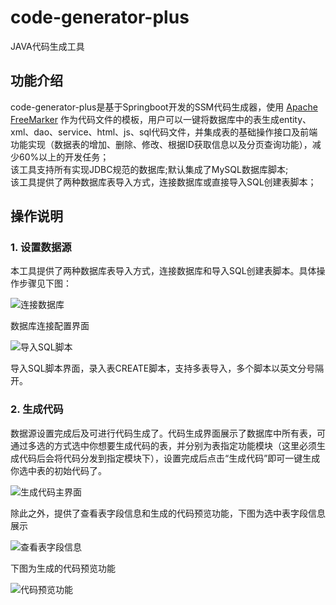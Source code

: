 # code-generator-plus
JAVA代码生成工具
## 功能介绍
code-generator-plus是基于Springboot开发的SSM代码生成器，使用 <a target="_blank" href="https://freemarker.apache.org/">Apache FreeMarker</a> 
作为代码文件的模板，用户可以一键将数据库中的表生成entity、xml、dao、service、html、js、sql代码文件，并集成表的基础操作接口及前端功能实现（数据表的增加、删除、修改、根据ID获取信息以及分页查询功能），减少60%以上的开发任务；<br>
该工具支持所有实现JDBC规范的数据库;默认集成了MySQL数据库脚本;<br>
该工具提供了两种数据库表导入方式，连接数据库或直接导入SQL创建表脚本；<br>

## 操作说明

### 1. 设置数据源

​	本工具提供了两种数据库表导入方式，连接数据库和导入SQL创建表脚本。具体操作步骤见下图：

![连接数据库](https://img-blog.csdnimg.cn/20201126165359570.png)

数据库连接配置界面

![导入SQL脚本](https://img-blog.csdnimg.cn/20201126165832650.png)

​	导入SQL脚本界面，录入表CREATE脚本，支持多表导入，多个脚本以英文分号隔开。

### 2. 生成代码

​	数据源设置完成后及可进行代码生成了。代码生成界面展示了数据库中所有表，可通过多选的方式选中你想要生成代码的表，并分别为表指定功能模块（这里必须生成代码后会将代码分发到指定模块下），设置完成后点击“生成代码”即可一键生成你选中表的初始代码了。

![生成代码主界面](https://img-blog.csdnimg.cn/20210607172641264.png)

​	除此之外，提供了查看表字段信息和生成的代码预览功能，下图为选中表字段信息展示

![查看表字段信息](https://img-blog.csdnimg.cn/20201126170112585.png)

下图为生成的代码预览功能

![代码预览功能](https://img-blog.csdnimg.cn/20201126170222603.png)